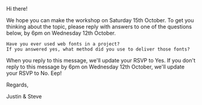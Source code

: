 Hi there!

We hope you can make the workshop on Saturday 15th October. To get you thinking about the topic, please reply with answers to one of the questions below, by 6pm on Wednesday 12th October.

    Have you ever used web fonts in a project?
    If you answered yes, what method did you use to deliver those fonts?

When you reply to this message, we'll update your RSVP to Yes. If you don't reply to this message by 6pm on Wednesday 12th October, we'll update your RSVP to No. Eep!

Regards,

Justin & Steve